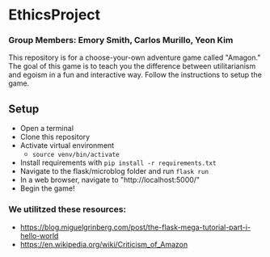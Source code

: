 # EthicsProject
### Group Members: Emory Smith, Carlos Murillo, Yeon Kim
This repository is for a choose-your-own adventure game called "Amagon." 
The goal of this game is to teach you the difference between utilitarianism and egoism in a fun and interactive way. 
Follow the instructions to setup the game. 

## Setup
- Open a terminal 
- Clone this repository 
- Activate virtual environment 
	- `source venv/bin/activate`
- Install requirements with `pip install -r requirements.txt` 
- Navigate to the flask/microblog folder and run `flask run`
- In a web browser, navigate to "http://localhost:5000/" 
-  Begin the game!

### We utilitzed these resources: 
- https://blog.miguelgrinberg.com/post/the-flask-mega-tutorial-part-i-hello-world
-  https://en.wikipedia.org/wiki/Criticism_of_Amazon

